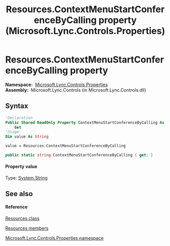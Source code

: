 ﻿---
title: Resources.ContextMenuStartConferenceByCalling property  (Microsoft.Lync.Controls.Properties)
TOCTitle: 'ContextMenuStartConferenceByCalling property '
ms:assetid: P:Microsoft.Lync.Controls.Properties.Resources.ContextMenuStartConferenceByCalling_DI_3_UC_OCS14MrefLyncWPF
ms:mtpsurl: https://msdn.microsoft.com/en-us/library/microsoft.lync.controls.properties.resources.contextmenustartconferencebycalling_di_3_uc_ocs14mreflyncwpf(v=office.15)
ms:contentKeyID: 48589970
ms.date: 07/28/2014
mtps_version: v=office.15
f1_keywords:
- Microsoft.Lync.Controls.Properties.Resources.ContextMenuStartConferenceByCalling
dev_langs:
- CSharp
- JScript
- VB
- other
---

# Resources.ContextMenuStartConferenceByCalling property

**Namespace:**  [Microsoft.Lync.Controls.Properties](microsoft-lync-controls-properties-namespace_1.md)  
**Assembly:**  Microsoft.Lync.Controls (in Microsoft.Lync.Controls.dll)

## Syntax

``` vb
'Declaration
Public Shared ReadOnly Property ContextMenuStartConferenceByCalling As String
    Get
'Usage
Dim value As String

value = Resources.ContextMenuStartConferenceByCalling
```

``` csharp
public static string ContextMenuStartConferenceByCalling { get; }
```

#### Property value

Type: [System.String](http://msdn2.microsoft.com/en-us/library/s1wwdcbf)  

## See also

#### Reference

[Resources class](resources-class-microsoft-lync-controls-properties_1.md)

[Resources members](resources-members-microsoft-lync-controls-properties_1.md)

[Microsoft.Lync.Controls.Properties namespace](microsoft-lync-controls-properties-namespace_1.md)

